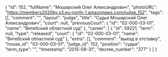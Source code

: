 {
    "id": 152,
    "fullName": "Мошарский Олег Александрович",
    "photoURL": "https://members2020by.s3.eu-north-1.amazonaws.com/judge_152",
    "tags": [],
    "comment": "",
    "layout": "judge",
    "title": "Судья Мошарский Олег Александрович",
    "court": null,
    "previousCourt": {
        "id": "02-000-03-01",
        "name": "Витебский областной суд"
    },
    "career": [
        {
            "id": 59221,
            "term": null,
            "type": "released",
            "court": {
                "id": "02-000-03-01",
                "name": "Витебский областной суд"
            },
            "extra": [],
            "comment": "выход в отставку",
            "house_id": "02-000-03-01",
            "judge_id": 152,
            "position": "судья",
            "term_type": "",
            "timestamp": "2015-08-31",
            "decree_number": "377"
        }
    ]
}